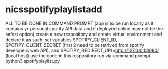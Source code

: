 # nicsspotifyplaylistadd
ALL TO BE DONE IN COMMAND PROMPT (app is to be run locally as it contains yr personal spotify API data and if deployed online may not be the safest option)
create a new respository and create virtual environment and declare it as such.
set variables SPOTIPY_CLIENT_ID, SPOTIPY_CLIENT_SECRET (first 2 need to be retrived from spotify developers web API), and SPOTIPY_REDIRECT_URI=http://127.0.0.1:8080/ (local host)
use the code in this respository
run via command prompt python3 spotifyplaylist.py
